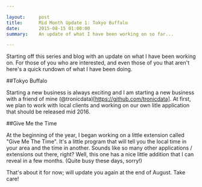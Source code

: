 ```yaml
---

layout:     post
title:      Mid Month Update 1: Tokyo Buffalo
date:       2015-08-15 01:00:00
summary:    An update of what I have been working on so far...

---
```


Starting off this series and blog with an update on what I have been working on.
For those of you who are interested, and even those of you that aren't here's a
quick rundown of what I have been doing.

##Tokyo Buffalo

Starting a new business is always exciting and I am starting a new business with
a friend of mine (@tronicdata)[https://github.com/tronicdata]. At first, we plan
to work with local clients and working on our own litle application that should
be released mid 2016. 

##Give Me the Time

At the beginning of the year, I began working on a little extension called "Give
Me The Time". It's a little program that will tell you the local time in your area
and the time in another. Sounds like so many other applications / extensions out 
there, right? Well, this one has a nice little addition that I can reveal in a few
months. (Quite busy these days, sorry!)

That's about it for now; will update you again at the end of August. Take care!
